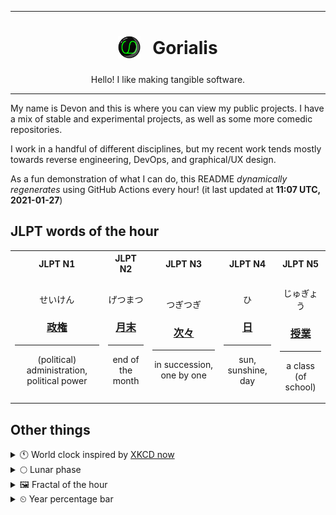 ***

<h1 align="center">
<sub>
    <img src="readme/resources/avatar.png" height="36">
</sub>
&nbsp;
Gorialis
</h1>
<p align="center">
Hello! I like making tangible software.
</p>

***

My name is Devon and this is where you can view my public projects. I have a mix of stable and experimental projects, as well as some more comedic repositories.

I work in a handful of different disciplines, but my recent work tends mostly towards reverse engineering, DevOps, and graphical/UX design.

As a fun demonstration of what I can do, this README *dynamically regenerates* using GitHub Actions every hour! (it last updated at **11:07 UTC, 2021-01-27**)

<h2>JLPT words of the hour</h2>
<table>
    <tr>
        <th>JLPT N1</th>
        <th>JLPT N2</th>
        <th>JLPT N3</th>
        <th>JLPT N4</th>
        <th>JLPT N5</th>
    </tr>
    <tr>
        <td>
            <p align="center">せいけん</p>
            <h3 align="center"><b><a href="https://jisho.org/search/%E6%94%BF%E6%A8%A9">政権</a></b></h3>
            <hr>
            <p align="center">(political) administration,<wbr> political power</p>
        </td>
        <td>
            <p align="center">げつまつ</p>
            <h3 align="center"><b><a href="https://jisho.org/search/%E6%9C%88%E6%9C%AB">月末</a></b></h3>
            <hr>
            <p align="center">end of the month</p>
        </td>
        <td>
            <p align="center">つぎつぎ</p>
            <h3 align="center"><b><a href="https://jisho.org/search/%E6%AC%A1%E3%80%85">次々</a></b></h3>
            <hr>
            <p align="center">in succession,<wbr> one by one</p>
        </td>
        <td>
            <p align="center">ひ</p>
            <h3 align="center"><b><a href="https://jisho.org/search/%E6%97%A5">日</a></b></h3>
            <hr>
            <p align="center">sun,<wbr> sunshine,<wbr> day</p>
        </td>
        <td>
            <p align="center">じゅぎょう</p>
            <h3 align="center"><b><a href="https://jisho.org/search/%E6%8E%88%E6%A5%AD">授業</a></b></h3>
            <hr>
            <p align="center">a class (of school)</p>
        </td>
    </tr>
</table>

<h2>Other things</h2>
<details>
<summary>🕚  World clock inspired by <a href="https://xkcd.com/now">XKCD now</a></summary>

> <img src="generated/now.png" width="512">

</details>
<details>
<summary>🌕 Lunar phase</summary>

The moon is approximately 50.31% through its phase (Full Moon).

</details>
<details>
<summary>&#x1f5bc; Fractal of the hour</summary>

> <img src="generated/fractal.png" width="512">

</details>
<details>
<summary>&#x23f2; Year percentage bar</summary>
<pre><code>2021 [█▁▁▁▁▁▁▁▁▁▁▁▁▁▁▁▁▁▁▁] 7.25%</code></pre>
</details>
